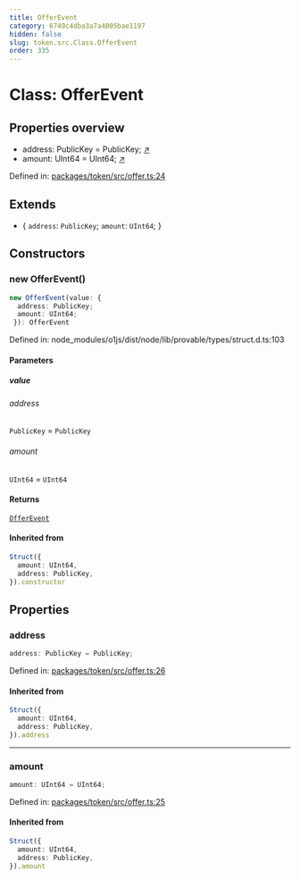 ```yaml
---
title: OfferEvent
category: 6749c4dba3a7a4005bae1197
hidden: false
slug: token.src.Class.OfferEvent
order: 335
---
```


# Class: OfferEvent

## Properties overview

- address:  PublicKey = PublicKey; [↗](#address)
- amount:  UInt64 = UInt64; [↗](#amount)

Defined in: [packages/token/src/offer.ts:24](https://github.com/zkcloudworker/minatokens-lib/blob/main/packages/token/src/offer.ts#L24)

## Extends

- \{
  `address`: `PublicKey`;
  `amount`: `UInt64`;
 \}

## Constructors

### new OfferEvent()

```ts
new OfferEvent(value: {
  address: PublicKey;
  amount: UInt64;
 }): OfferEvent
```

Defined in: node\_modules/o1js/dist/node/lib/provable/types/struct.d.ts:103

#### Parameters

##### value

###### address

`PublicKey` = `PublicKey`

###### amount

`UInt64` = `UInt64`

#### Returns

[`OfferEvent`](tokensrcclassofferevent)

#### Inherited from

```ts
Struct({
  amount: UInt64,
  address: PublicKey,
}).constructor
```

## Properties

### address

```ts
address: PublicKey = PublicKey;
```

Defined in: [packages/token/src/offer.ts:26](https://github.com/zkcloudworker/minatokens-lib/blob/main/packages/token/src/offer.ts#L26)

#### Inherited from

```ts
Struct({
  amount: UInt64,
  address: PublicKey,
}).address
```

***

### amount

```ts
amount: UInt64 = UInt64;
```

Defined in: [packages/token/src/offer.ts:25](https://github.com/zkcloudworker/minatokens-lib/blob/main/packages/token/src/offer.ts#L25)

#### Inherited from

```ts
Struct({
  amount: UInt64,
  address: PublicKey,
}).amount
```
